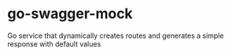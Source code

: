 # go-swagger-mock
Go service that dynamically creates routes and generates a simple response with default values 
